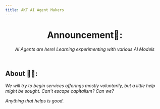 ```yaml
---
title: AKT AI Agent Makers
---
```

<header>


# Announcement📢: 

_AI Agents are here! Learning experimenting with various AI Models_
<!--
<img src=https://octodex.github.com/images/constructocat2.jpg alt=celebrate width=300 align=right>
-->
</header>

## About 🫵🏿:


_We will try to _begin_ services offerings mostly voluntarily, but a little help might be sought. Can't escape _capitalism_? Can we?_

_Anything that helps is good._

<!--
<img src=https://octodex.github.com/images/constructocat2.jpg alt=celebrate width=300 align=right>
-->